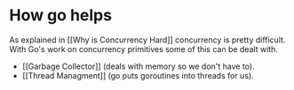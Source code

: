# How go helps
As explained in [[Why is Concurrency Hard]] concurrency is pretty difficult. With Go's work on concurrency primitives some of this can be dealt with.
- [[Garbage Collector]] (deals with memory so we don't have to).
- [[Thread Managment]] (go puts goroutines into threads for us).